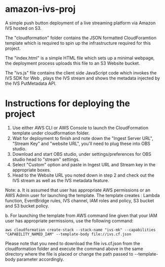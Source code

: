# amazon-ivs-proj
A simple push button deployment of a live streaming platform via Amazon IVS hosted on S3.

The "cloudformation" folder contains the JSON formatted CloudForamtion template which is required to spin up the infrastructure required for this project.

The "index.html" is a simple HTML file which sets up a minimal webpage, the deployment process uploads this file to an S3 Website bucket.

The "ivs.js" file contains the client side JavaScript code which invokes the IVS SDK for Web , plays the IVS stream and shows the metadata injected by the
IVS PutMetadata API.


# Instructions for deploying the project
1. Use either AWS CLI or AWS Console to launch the CloudFormation template under cloudformation folder.
2. Wait for deployment to finish and note down the "Ingest Server URL", "Stream Key" and "website URL", you'll need to plug these into OBS studio.
3. Download and start OBS studio, under settings/preferences for OBS studio head to "stream" settings.
4. Select "Custom" option and paste in Ingest URL and Stream key in the appropriate boxes.
5. Head to the Website URL you noted down in step 2 and check out the IVS stream as well as the IVS metadata feature.


Note:
a. It is assumed that user has appropriate AWS permissions or an AWS Admin user for launching the template. 
   The template creates : Lambda function, EventBridge rules, IVS channel, IAM roles and policy, S3 bucket and S3 bucket policy.

b. For launching the template from AWS command line given that your IAM user has appropriate permissions, use the following command:

    aws cloudformation create-stack --stack-name "ivs-mk" --capabilities "CAPABILITY_NAMED_IAM" --template-body file://ivs.cf.json
  
  Please note that you need to download the file ivs.cf.json from the cloudformation folder and execute the command above in the same
  directory where the file is placed or change the path passed to --template-body parameter accordingly.

